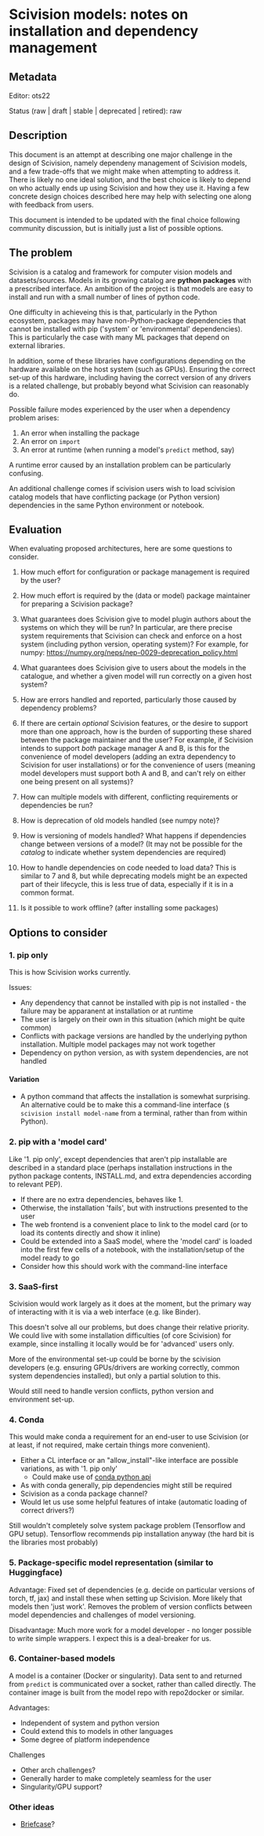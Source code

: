 # Scivision models: notes on installation and dependency management

## Metadata

Editor:
  ots22

Status (raw | draft | stable | deprecated | retired):
  raw

## Description

This document is an attempt at describing one major challenge in the design of Scivision, namely dependeny management of Scivision models, and a few trade-offs that we might make when attempting to address it.  There is likely no one ideal solution, and the best choice is likely to depend on who actually ends up using Scivision and how they use it. Having a few concrete design choices described here may help with selecting one along with feedback from users.

This document is intended to be updated with the final choice following community discussion, but is initially just a list of possible options.

## The problem

Scivision is a catalog and framework for computer vision models and datasets/sources.  Models in its growing catalog are **python packages** with a prescribed interface.  An ambition of the project is that models are easy to install and run with a small number of lines of python code.

One difficulty in achieveing this is that, particularly in the Python ecosystem, packages may have non-Python-package dependencies that cannot be installed with pip ('system' or 'environmental' dependencies).  This is particularly the case with many ML packages that depend on external libraries.

In addition, some of these libraries have configurations depending on the hardware available on the host system (such as GPUs).  Ensuring the correct set-up of this hardware, including having the correct version of any drivers is a related challenge, but probably beyond what Scivision can reasonably do.

Possible failure modes experienced by the user when a dependency problem arises:

1. An error when installing the package
2. An error on `import`
3. An error at runtime (when running a model's `predict` method, say)

A runtime error caused by an installation problem can be particularly confusing.

An additional challenge comes if scivision users wish to load scivision catalog models that have conflicting package (or Python version) dependencies in the same Python environment or notebook.

## Evaluation

When evaluating proposed architectures, here are some questions to consider.

1. How much effort for configuration or package management is required by the user?

2. How much effort is required by the (data or model) package maintainer for preparing a Scivision package?

3. What guarantees does Scivision give to model plugin authors about the systems on which they will be run?  In particular, are there precise system requirements that Scivision can check and enforce on a host system (including python version, operating system)?  For example, for numpy: https://numpy.org/neps/nep-0029-deprecation_policy.html

4. What guarantees does Scivision give to users about the models in the catalogue, and whether a given model will run correctly on a given host system?

5. How are errors handled and reported, particularly those caused by dependency problems?

6. If there are certain *optional* Scivision features, or the desire to support more than one approach, how is the burden of supporting these shared between the package maintainer and the user? For example, if Scivision intends to support *both* package manager A and B, is this for the convenience of model developers (adding an extra dependency to Scivision for user installations) or for the convenience of users (meaning model developers must support both A and B, and can't rely on either one being present on all systems)?

7. How can multiple models with different, conflicting requirements or dependencies be run?

8. How is deprecation of old models handled (see numpy note)?

9. How is versioning of models handled? What happens if dependencies change between versions of a model? (It may not be possible for the *catalog* to indicate whether system dependencies are required)

10. How to handle dependencies on code needed to load data? This is similar to 7 and 8, but while deprecating models might be an expected part of their lifecycle, this is less true of data, especially if it is in a common format.

11. Is it possible to work offline? (after installing some packages)

## Options to consider

### 1. pip only

This is how Scivision works currently.

Issues:
- Any dependency that cannot be installed with pip is not installed - the failure may be apparanent at installation or at runtime
- The user is largely on their own in this situation (which might be quite common)
- Conflicts with package versions are handled by the underlying python installation.  Multiple model packages may not work together
- Dependency on python version, as with system dependencies, are not handled

#### Variation

- A python command that affects the installation is somewhat surprising.  An alternative could be to make this a command-line interface (`$ scivision install model-name` from a terminal, rather than from within Python). 

### 2. pip with a 'model card'

Like '1. pip only', except dependencies that aren't pip installable are described in a standard place (perhaps installation instructions in the python package contents, INSTALL.md, and extra dependencies according to relevant PEP).

- If there are no extra dependencies, behaves like 1.
- Otherwise, the installation 'fails', but with instructions presented to the user
- The web frontend is a convenient place to link to the model card (or to load its contents directly and show it inline)
- Could be extended into a SaaS model, where the 'model card' is loaded into the first few cells of a notebook, with the installation/setup of the model ready to go
- Consider how this should work with the command-line interface

### 3. SaaS-first

Scivision would work largely as it does at the moment, but the primary way of interacting with it is via a web interface (e.g. like Binder).

This doesn't solve all our problems, but does change their relative priority.  We could live with some installation difficulties (of core Scivision) for example, since installing it locally would be for 'advanced' users only. 

More of the environmental set-up could be borne by the scivision developers (e.g. ensuring GPUs/drivers are working correctly, common system dependencies installed), but only a partial solution to this.

Would still need to handle version conflicts, python version and environment set-up. 

### 4. Conda

This would make conda a requirement for an end-user to use Scivision (or at least, if not required, make certain things more convenient).

- Either a CL interface or an "allow_install"-like interface are possible variations, as with '1. pip only'
  - Could make use of [conda python api](https://docs.conda.io/projects/conda/en/stable/api/index.html)
- As with conda generally, pip dependencies might still be required
- Scivision as a conda package channel?
- Would let us use some helpful features of intake (automatic loading of correct drivers?)

Still wouldn't completely solve system package problem (Tensorflow and GPU setup).  Tensorflow recommends pip installation anyway (the hard bit is the libraries most probably)

### 5. Package-specific model representation (similar to Huggingface)

Advantage: Fixed set of dependencies (e.g. decide on particular versions of torch, tf, jax) and install these when setting up Scivision.  More likely that models then 'just work'.  Removes the problem of version conflicts between model dependencies and challenges of model versioning.

Disadvantage: Much more work for a model developer - no longer possible to write simple wrappers.  I expect this is a deal-breaker for us.

### 6. Container-based models

A model is a container (Docker or singularity).  Data sent to and returned from `predict` is communicated over a socket, rather than called directly.  The container image is built from the model repo with repo2docker or similar. 

Advantages:
- Independent of system and python version
- Could extend this to models in other languages
- Some degree of platform independence

Challenges
- Other arch challenges?
- Generally harder to make completely seamless for the user
- Singularity/GPU support?

### Other ideas
- [Briefcase](https://pypi.org/project/briefcase/)?

